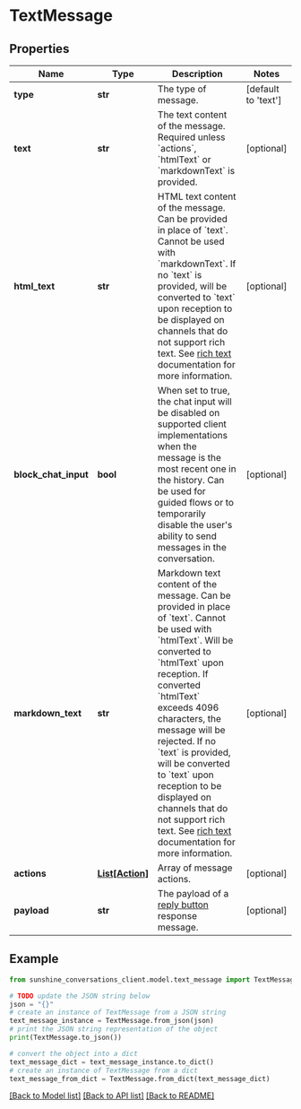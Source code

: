 # TextMessage


## Properties

Name | Type | Description | Notes
------------ | ------------- | ------------- | -------------
**type** | **str** | The type of message. | [default to 'text']
**text** | **str** | The text content of the message. Required unless &#x60;actions&#x60;, &#x60;htmlText&#x60; or &#x60;markdownText&#x60; is provided. | [optional] 
**html_text** | **str** | HTML text content of the message. Can be provided in place of &#x60;text&#x60;. Cannot be used with &#x60;markdownText&#x60;. If no &#x60;text&#x60; is provided, will be converted to &#x60;text&#x60; upon reception to be displayed on channels that do not support rich text. See [rich text](https://developer.zendesk.com/documentation/conversations/messaging-platform/programmable-conversations/structured-messages/#rich-text) documentation for more information. | [optional] 
**block_chat_input** | **bool** | When set to true, the chat input will be disabled on supported client implementations when the message is the most recent one in the history. Can be used for guided flows or to temporarily disable the user&#39;s ability to send messages in the conversation. | [optional] 
**markdown_text** | **str** | Markdown text content of the message. Can be provided in place of &#x60;text&#x60;. Cannot be used with &#x60;htmlText&#x60;. Will be converted to &#x60;htmlText&#x60; upon reception. If converted &#x60;htmlText&#x60; exceeds 4096 characters, the message will be rejected. If no &#x60;text&#x60; is provided, will be converted to &#x60;text&#x60; upon reception to be displayed on channels that do not support rich text. See [rich text](https://developer.zendesk.com/documentation/conversations/messaging-platform/programmable-conversations/structured-messages/#rich-text) documentation for more information. | [optional] 
**actions** | [**List[Action]**](Action.md) | Array of message actions. | [optional] 
**payload** | **str** | The payload of a [reply button](https://developer.zendesk.com/documentation/conversations/messaging-platform/programmable-conversations/structured-messages/#reply-buttons) response message. | [optional] 

## Example

```python
from sunshine_conversations_client.model.text_message import TextMessage

# TODO update the JSON string below
json = "{}"
# create an instance of TextMessage from a JSON string
text_message_instance = TextMessage.from_json(json)
# print the JSON string representation of the object
print(TextMessage.to_json())

# convert the object into a dict
text_message_dict = text_message_instance.to_dict()
# create an instance of TextMessage from a dict
text_message_from_dict = TextMessage.from_dict(text_message_dict)
```
[[Back to Model list]](../README.md#documentation-for-models) [[Back to API list]](../README.md#documentation-for-api-endpoints) [[Back to README]](../README.md)


